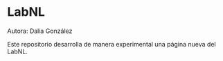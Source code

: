 # LabNL

Autora: Dalia González

Este repositorio desarrolla de manera experimental una página nueva del LabNL.
